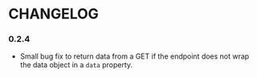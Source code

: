 # CHANGELOG

### 0.2.4
- Small bug fix to return data from a GET if the endpoint does not wrap the data object in a `data` property.
